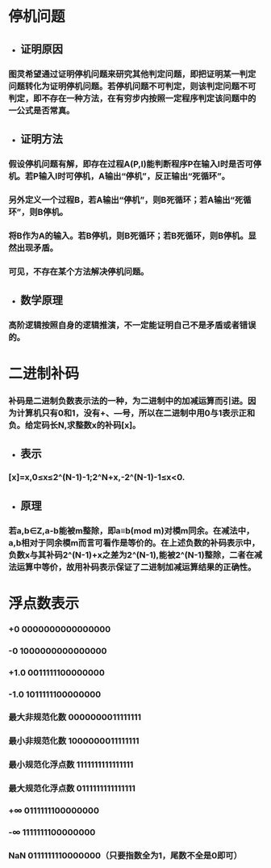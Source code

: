 # 停机问题
- ## 证明原因
### 图灵希望通过证明停机问题来研究其他判定问题，即把证明某一判定问题转化为证明停机问题。若停机问题不可判定，则该判定问题不可判定，即不存在一种方法，在有穷步内按照一定程序判定该问题中的一公式是否常真。
- ## 证明方法
### 假设停机问题有解，即存在过程A(P,I)能判断程序P在输入I时是否可停机。若P输入I时可停机，A输出“停机”，反正输出“死循环”。
### 另外定义一个过程B，若A输出“停机”，则B死循环；若A输出“死循环”，则B停机。
### 将B作为A的输入。若B停机，则B死循环；若B死循环，则B停机。显然出现矛盾。
### 可见，不存在某个方法解决停机问题。
- ## 数学原理
### 高阶逻辑按照自身的逻辑推演，不一定能证明自己不是矛盾或者错误的。
# 二进制补码
### 补码是二进制负数表示法的一种，为二进制中的加减运算而引进。因为计算机只有0和1，没有+、—号，所以在二进制中用0与1表示正和负。给定码长N,求整数x的补码[x]。
- ## 表示
### [x]=x,0≤x≤2^(N-1)-1;2^N+x,-2^(N-1)-1≤x<0.
- ## 原理
### 若a,b∈Z,a-b能被m整除，即a≡b(mod m)对模m同余。在减法中，a,b相对于同余模m而言可看作是等价的。在上述负数的补码表示中，负数x与其补码2^(N-1)+x之差为2^(N-1),能被2^(N-1)整除，二者在减法运算中等价，故用补码表示保证了二进制加减运算结果的正确性。
# 浮点数表示
### +0     0000000000000000
### -0     1000000000000000
### +1.0   0011111100000000
### -1.0   1011111100000000
### 最大非规范化数   0000000011111111
### 最小非规范化数   1000000011111111
### 最小规范化浮点数   1111111111111111
### 最大规范化浮点数   0111111111111111
### +∞     0111111100000000
### -∞     1111111100000000
### NaN    0111111110000000（只要指数全为1，尾数不全是0即可）
